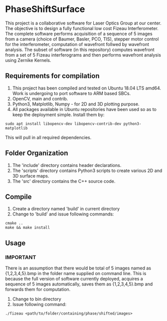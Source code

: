 # PhaseShiftSurface

This project is a collaborative software for Laser Optics Group at our center. The objective is to design a fully functional low cost Fizeau Interferometer. The complete software performs acquisition of a sequence of 5 images from a camera (choice of Baumer, Basler, PCO, TIS), stepper motor control for the interferometer, computation of wavefront follwed by wavefront analysis. The subset of software (in this repository) computes wavefront from a set of 5 Fizeau interferograms and then performs wavefront analysis using Zernike Kernels.

## Requirements for compilation
1. This project has been compiled and tested on Ubuntu 18.04 LTS amd64. Work is undergoing to port software to ARM based SBCs. 
2. OpenCV, main and contrib.
3. Python3, Matplotlib, Numpy - for 2D and 3D plotting purpose.
4. All packages available in Ubuntu repositories have been used so as to keep the deployment simple. Install them by:
```
sudo apt install libopencv-dev libopencv-contrib-dev python3-matplotlib
```
This will pull in all required dependencies.


## Folder Organization
1. The 'include' directory contains header declarations.
2. The 'scripts' directory contains Python3 scripts to create various 2D and 3D surface maps.
3. The 'src' directory contains the C++ source code.

## Compile
1. Create a directory named 'build' in current directory
2. Change to 'build' and issue following commands: 
```
cmake ..
make && make install
```

## Usage
### IMPORTANT
There is an assumption that there would be total of 5 images named as {1,2,3,4,5}.bmp in the folder name supplied on command line. This is because the full version of software currently deployed, acquires a sequence of 5 images automatically, saves them as {1,2,3,4,5}.bmp and forwards them for computation.

1. Change to bin directory
2. Issue following command: 
```
./fizeau <path/to/folder/containing/phase/shifted/images>
```
